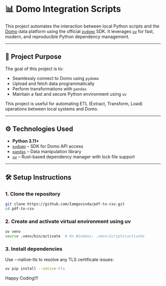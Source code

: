 # 📊 Domo Integration Scripts

This project automates the interaction between local Python scripts and the [Domo](https://www.domo.com/) data platform
using the official [`pydomo`](https://pypi.org/project/pydomo/) SDK. It
leverages [`uv`](https://github.com/astral-sh/uv) for fast, modern, and reproducible Python dependency management.

---

## 🚀 Project Purpose

The goal of this project is to:

- Seamlessly connect to Domo using `pydomo`
- Upload and fetch data programmatically
- Perform transformations with `pandas`
- Maintain a fast and secure Python environment using `uv`

This project is useful for automating ETL (Extract, Transform, Load) operations between local systems and Domo.

---

## ⚙️ Technologies Used

- **Python 3.11+**
- [`pydomo`](https://pypi.org/project/pydomo/) – SDK for Domo API access
- [`pandas`](https://pandas.pydata.org/) – Data manipulation library
- [`uv`](https://github.com/astral-sh/uv) – Rust-based dependency manager with lock file support

---

## 🛠️ Setup Instructions

### 1. Clone the repository

```bash
git clone https://github.com/Iamgovinda/pdf-to-csv.git
cd pdf-to-csv
```

### 2. Create and activate virtual environment using uv

```bash
uv venv
source .venv/bin/activate  # On Windows: .venv\Scripts\activate
```

### 3. Install dependencies

Use --native-tls to resolve any TLS certificate issues:

```bash
uv pip install --native-tls
```

Happy Coding!!!